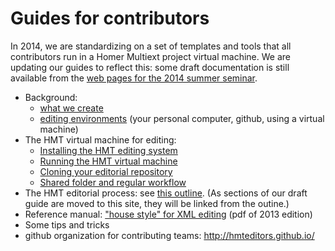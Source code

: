 # Guides for contributors #



In 2014, we are standardizing on a set of templates and tools that all contributors run in a Homer Multiext project virtual machine.  We are updating our guides to reflect this:  some draft documentation is still available from the [web pages for the 2014 summer seminar](../../summer2014).



- Background:  
    - [what we create](output.html) 
    - [editing environments](environments.html) (your personal computer, github, using a virtual machine)
- The HMT virtual machine for editing:
    - [Installing the HMT editing system](install.html)
    - [Running the HMT virtual machine](run.html)
    - [Cloning your editorial repository](clone-your-repo.html)
    - [Shared folder and regular workflow](workflow.html)
- The HMT editorial process: see [this outline](how-to-edit/index.html).  (As sections of our draft guide are moved to this site, they will be linked from the outine.)
- Reference manual: ["house style" for XML editing](../HMTstyle-preview.pdf) (pdf of 2013 edition)
- Some tips and tricks
- github organization for contributing teams: <http://hmteditors.github.io/>



